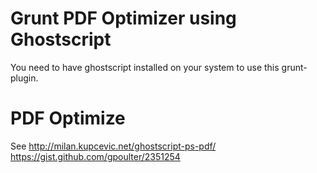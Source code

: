 # Grunt PDF Optimizer using Ghostscript

You need to have ghostscript installed on your system to use this grunt-plugin.
# PDF Optimize

See http://milan.kupcevic.net/ghostscript-ps-pdf/
https://gist.github.com/gpoulter/2351254

